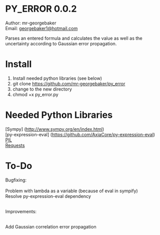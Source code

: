 PY_ERROR 0.0.2
==============

Author: mr-georgebaker<br>
Email: georgebaker1@hotmail.com

Parses an entered formula and calculates the value as well as the uncertainty according to Gaussian error propagation.

Install
=======
1) Install needed python libraries (see below)<br>
2) git clone https://github.com/mr-georgebaker/py_error <br>
3) change to the new directory <br>
4) chmod +x py_error.py

Needed Python Libraries
=======================

[Sympy] (http://www.sympy.org/en/index.html) <br>
[py-expression-eval] (https://github.com/AxiaCore/py-expression-eval) <br>
[PIL](https://pypi.python.org/pypi/Pillow/2.2.1) <br>
[Requests](https://pypi.python.org/pypi/Pillow/2.2.1)

To-Do
======

Bugfixing:<br><br>
Problem with lambda as a variable (because of eval in sympify) <br>
Resolve py-expression-eval dependency<br><br>

Improvements:<br><br>

Add Gaussian correlation error propagation <br>


